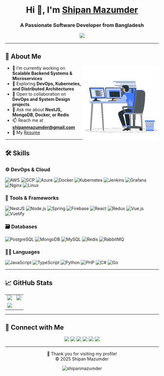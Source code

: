 <h1 align="center">Hi 👋, I'm <a href="https://github.com/shipanmazumder" target="blank">Shipan Mazumder</a></h1>
<h3 align="center">A Passionate Software Developer from Bangladesh</h3>

<p align="center">
  <a href="https://github.com/DenverCoder1/readme-typing-svg">
    <img src="https://readme-typing-svg.herokuapp.com?font=Fira+Code&color=00F7FF&size=22&center=true&vCenter=true&width=800&lines=Backend+Developer+%7C+DevOps+%7C+System+Designer;NestJS,+MongoDB,+Docker,+Redis,+K8s,+PostgreSQL;Always+Learning,+Building,+and+Improving!">
  </a>
</p>

---

## 🚀 About Me

<img align="right" src="https://github.com/0xAbdulKhalid/0xAbdulKhalid/raw/main/assets/mdImages/Right_Side.gif" width=250 />

- 🔭 I’m currently working on **Scalable Backend Systems & Microservices**
- 🌱 Exploring **DevOps, Kubernetes, and Distributed Architectures**
- 🤝 Open to collaboration on **DevOps and System Design projects**
- 💬 Ask me about **NestJS, MongoDB, Docker, or Redis**
- 📫 Reach me at **shipanmazumder@gmail.com**
- 📄 My [Resume](https://drive.google.com/file/d/1scy6iDBfZh6dvnU039KfKOhWQK_or8jt/view)

---

## 🛠️ Skills

### ⚙️ DevOps & Cloud
![AWS](https://img.shields.io/badge/-AWS-000?&logo=Amazon-AWS)
![GCP](https://img.shields.io/badge/-GCP-000?&logo=Google-Cloud)
![Azure](https://img.shields.io/badge/-Azure-000?&logo=Microsoft-Azure)
![Docker](https://img.shields.io/badge/-Docker-000?&logo=Docker)
![Kubernetes](https://img.shields.io/badge/-Kubernetes-000?&logo=Kubernetes)
![Jenkins](https://img.shields.io/badge/-Jenkins-000?&logo=Jenkins)
![Grafana](https://img.shields.io/badge/-Grafana-000?&logo=Grafana)
![Nginx](https://img.shields.io/badge/-Nginx-000?&logo=Nginx)
![Linux](https://img.shields.io/badge/-Linux-000?&logo=Linux)

### 🧰 Tools & Frameworks
![NestJS](https://img.shields.io/badge/-NestJS-000?&logo=nestjs)
![Node.js](https://img.shields.io/badge/-Node.js-000?&logo=node.js)
![Spring](https://img.shields.io/badge/-Spring-000?&logo=spring)
![Firebase](https://img.shields.io/badge/-Firebase-000?&logo=Firebase)
![React](https://img.shields.io/badge/-React-000?&logo=react)
![Redux](https://img.shields.io/badge/-Redux-000?&logo=redux)
![Vue.js](https://img.shields.io/badge/-Vue.js-000?&logo=vue.js)
![Vuetify](https://img.shields.io/badge/-Vuetify-000?&logo=vuetify)

### 🗃️ Databases
![PostgreSQL](https://img.shields.io/badge/-PostgreSQL-000?&logo=PostgreSQL)
![MongoDB](https://img.shields.io/badge/-MongoDB-000?&logo=MongoDB)
![MySQL](https://img.shields.io/badge/-MySQL-000?&logo=MySQL)
![Redis](https://img.shields.io/badge/-Redis-000?&logo=Redis)
![RabbitMQ](https://img.shields.io/badge/-RabbitMQ-000?&logo=RabbitMQ)

### 👨‍💻 Languages
![JavaScript](https://img.shields.io/badge/-JavaScript-000?&logo=JavaScript)
![TypeScript](https://img.shields.io/badge/-TypeScript-000?&logo=TypeScript)
![Python](https://img.shields.io/badge/-Python-000?&logo=Python)
![PHP](https://img.shields.io/badge/-PHP-000?&logo=PHP)
![C#](https://img.shields.io/badge/-C%23-000?&logo=C-Sharp)
![Go](https://img.shields.io/badge/-Go-000?&logo=Go)

---

## 📈 GitHub Stats

<table>
  <tr>
    <td><img src="https://github-readme-stats.vercel.app/api?username=shipanmazumder&show_icons=true&theme=radical" height="190px" /></td>
    <td><img src="https://github-readme-stats.vercel.app/api/top-langs/?username=shipanmazumder&layout=compact&theme=radical" height="190px" /></td>
  </tr>
  <tr>
    <td colspan="2"><img src="https://github-readme-streak-stats.herokuapp.com?user=shipanmazumder&theme=radical" height="190px"/></td>
  </tr>
</table>

---

## 🤝 Connect with Me

<p align="center">
  <a href="https://linkedin.com/in/shipansm" target="_blank"><img src="https://img.icons8.com/plasticine/100/000000/linkedin.png" width="40"/></a>
  <a href="https://twitter.com/shipanmazumder" target="_blank"><img src="https://img.icons8.com/plasticine/100/000000/twitter.png" width="40"/></a>
  <a href="https://fb.com/shipansm" target="_blank"><img src="https://img.icons8.com/plasticine/100/000000/facebook.png" width="40"/></a>
  <a href="https://medium.com/@shipanmazumder" target="_blank"><img src="https://img.icons8.com/stickers/100/medium-logo.png" width="40"/></a>
  <a href="https://www.leetcode.com/shipansm" target="_blank"><img src="https://img.icons8.com/external-tal-revivo-bold-tal-revivo/96/external-level-up-your-coding-skills-and-quickly-land-a-job-logo-bold-tal-revivo.png" width="40"/></a>
  <a href="https://www.hackerrank.com/shipanmazumder" target="_blank"><img src="https://img.icons8.com/windows/64/hackerrank.png" width="40"/></a>
</p>

---

<p align="center">
  🙌 Thank you for visiting my profile! <br/>
  &copy; 2025 Shipan Mazumder
</p>

<p align="center"> <img src="https://komarev.com/ghpvc/?username=shipanmazumder&label=Profile%20Views&color=brightgreen&style=flat" alt="shipanmazumder" /> </p>
